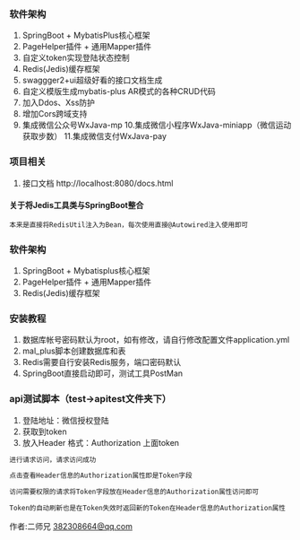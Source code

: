 ### 软件架构
1. SpringBoot + MybatisPlus核心框架
2. PageHelper插件 + 通用Mapper插件
3. 自定义token实现登陆状态控制
4. Redis(Jedis)缓存框架
5. swaggger2+ui超级好看的接口文档生成
6. 自定义模版生成mybatis-plus AR模式的各种CRUD代码
7. 加入Ddos、Xss防护
8. 增加Cors跨域支持
9. 集成微信公众号WxJava-mp
10.集成微信小程序WxJava-miniapp（微信运动获取步数）
11.集成微信支付WxJava-pay
### 项目相关
1. 接口文档 http://localhost:8080/docs.html
#### 关于将Jedis工具类与SpringBoot整合
```txt
本来是直接将RedisUtil注入为Bean，每次使用直接@Autowired注入使用即可
```

### 软件架构

1. SpringBoot + Mybatisplus核心框架
2. PageHelper插件 + 通用Mapper插件
3. Redis(Jedis)缓存框架

### 安装教程

1. 数据库帐号密码默认为root，如有修改，请自行修改配置文件application.yml
2. mal_plus脚本创建数据库和表
3. Redis需要自行安装Redis服务，端口密码默认
4. SpringBoot直接启动即可，测试工具PostMan

### api测试脚本（test->apitest文件夹下）
1. 登陆地址：微信授权登陆
2. 获取到token
3. 放入Header  格式：Authorization  上面token
```txt
进行请求访问，请求访问成功
```
```txt
点击查看Header信息的Authorization属性即是Token字段
```
```txt
访问需要权限的请求将Token字段放在Header信息的Authorization属性访问即可
```
```txt
Token的自动刷新也是在Token失效时返回新的Token在Header信息的Authorization属性
```

作者:二师兄  382308664@qq.com
